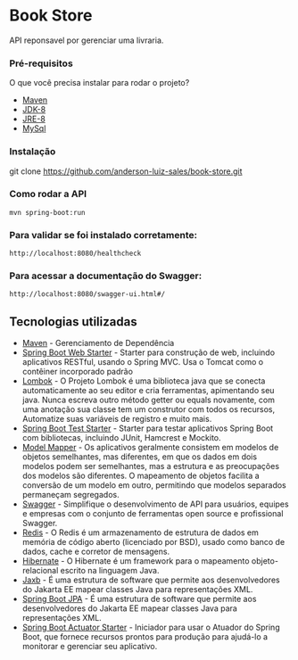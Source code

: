 # Book Store

API reponsavel por gerenciar uma livraria.

### Pré-requisitos
O que você precisa instalar para rodar o projeto?

* [Maven](https://maven.apache.org/)
* [JDK-8](https://www.oracle.com/technetwork/pt/java/javase/downloadsjdk8-downloads-2133151.html)
* [JRE-8](https://www.oracle.com/technetwork/pt/java/javase/downloadsjre8-downloads-2133155.html)
* [MySql](https://dev.mysql.com/doc/)

### Instalação

git clone https://github.com/anderson-luiz-sales/book-store.git

### Como rodar a API
```
mvn spring-boot:run
```

### Para validar se foi instalado corretamente:
```
http://localhost:8080/healthcheck
```
### Para acessar a documentação do Swagger:
```
http://localhost:8080/swagger-ui.html#/
```

## Tecnologias utilizadas

* [Maven](https://maven.apache.org/) - Gerenciamento de Dependência
* [Spring Boot Web Starter](https://mvnrepository.com/artifact/org.springframework.boot/spring-boot-starter-web) - Starter para construção de web, incluindo aplicativos RESTful, usando o Spring MVC. Usa o Tomcat como o contêiner incorporado padrão
* [Lombok](https://projectlombok.org/) - O Projeto Lombok é uma biblioteca java que se conecta automaticamente ao seu editor e cria ferramentas, apimentando seu java. Nunca escreva outro método getter ou equals novamente, com uma anotação sua classe tem um construtor com todos os recursos, Automatize suas variáveis ​​de registro e muito mais.
* [Spring Boot Test Starter](https://mvnrepository.com/artifact/org.springframework.boot/spring-boot-starter-test) - Starter para testar aplicativos Spring Boot com bibliotecas, incluindo JUnit, Hamcrest e Mockito.
* [Model Mapper](http://modelmapper.org/) - Os aplicativos geralmente consistem em modelos de objetos semelhantes, mas diferentes, em que os dados em dois modelos podem ser semelhantes, mas a estrutura e as preocupações dos modelos são diferentes. O mapeamento de objetos facilita a conversão de um modelo em outro, permitindo que modelos separados permaneçam segregados.
* [Swagger](https://swagger.io/) - Simplifique o desenvolvimento de API para usuários, equipes e empresas com o conjunto de ferramentas open source e profissional Swagger.
* [Redis](https://redis.io/) - O Redis é um armazenamento de estrutura de dados em memória de código aberto (licenciado por BSD), usado como banco de dados, cache e corretor de mensagens.
* [Hibernate](https://hibernate.org/) - O Hibernate é um framework para o mapeamento objeto-relacional escrito na linguagem Java.
* [Jaxb](https://mvnrepository.com/artifact/javax.xml.bind/jaxb-api) - É uma estrutura de software que permite aos desenvolvedores do Jakarta EE mapear classes Java para representações XML.
* [Spring Boot JPA](https://docs.spring.io/spring-data/jpa/docs/current/reference/html/) - É uma estrutura de software que permite aos desenvolvedores do Jakarta EE mapear classes Java para representações XML.
* [Spring Boot Actuator Starter](https://mvnrepository.com/artifact/org.springframework.boot/spring-boot-starter-actuator) - Iniciador para usar o Atuador do Spring Boot, que fornece recursos prontos para produção para ajudá-lo a monitorar e gerenciar seu aplicativo.


